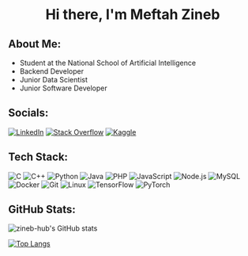 <!-- Replace "zineb-hub" everywhere with your actual GitHub username if needed. -->

<h1 align="center">Hi there, I'm Meftah Zineb</h1>

<!-- Intro/About Me -->
## About Me:
- Student at the National School of Artificial Intelligence  
- Backend Developer  
- Junior Data Scientist  
- Junior Software Developer  

<!-- Socials -->
## Socials:
[![LinkedIn](https://img.shields.io/badge/-LinkedIn-0077B5?logo=linkedin&logoColor=white)](https://www.linkedin.com/in/meftah-zineb-5768ba25b) 
[![Stack Overflow](https://img.shields.io/badge/-Stackoverflow-FE7A16?logo=stack-overflow&logoColor=white)](https://stackoverflow.com/) 
[![Kaggle](https://img.shields.io/badge/-Kaggle-20beff?logo=kaggle&logoColor=white)](https://kaggle.com/)

<!-- Tech Stack -->
## Tech Stack:
![C](https://img.shields.io/badge/-C-A8B9CC?logo=c&logoColor=white&style=flat-square)
![C++](https://img.shields.io/badge/-C++-00599C?logo=c%2B%2B&logoColor=white&style=flat-square)
![Python](https://img.shields.io/badge/-Python-3776AB?logo=python&logoColor=white&style=flat-square)
![Java](https://img.shields.io/badge/-Java-007396?logo=java&logoColor=white&style=flat-square)
![PHP](https://img.shields.io/badge/-PHP-777BB4?logo=php&logoColor=white&style=flat-square)
![JavaScript](https://img.shields.io/badge/-JavaScript-F7DF1E?logo=javascript&logoColor=black&style=flat-square)
![Node.js](https://img.shields.io/badge/-Node.js-339933?logo=node.js&logoColor=white&style=flat-square)
![MySQL](https://img.shields.io/badge/-MySQL-4479A1?logo=mysql&logoColor=white&style=flat-square)
![Docker](https://img.shields.io/badge/-Docker-2496ED?logo=docker&logoColor=white&style=flat-square)
![Git](https://img.shields.io/badge/-Git-F05032?logo=git&logoColor=white&style=flat-square)
![Linux](https://img.shields.io/badge/-Linux-FCC624?logo=linux&logoColor=black&style=flat-square)
![TensorFlow](https://img.shields.io/badge/-TensorFlow-FF6F00?logo=tensorflow&logoColor=white&style=flat-square)
![PyTorch](https://img.shields.io/badge/-PyTorch-EE4C2C?logo=pytorch&logoColor=white&style=flat-square)

<!-- GitHub Stats -->
## GitHub Stats:
<!-- Stats: Name should be your GitHub username -->
![zineb-hub's GitHub stats](https://github-readme-stats.vercel.app/api?username=zineb-hub&show_icons=true&theme=radical)

<!-- Top Languages -->
[![Top Langs](https://github-readme-stats.vercel.app/api/top-langs/?username=zineb-hub&layout=compact&theme=radical)](https://github.com/anuraghazra/github-readme-stats)
